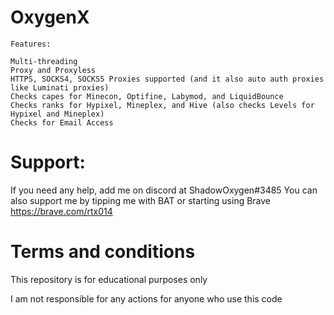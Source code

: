 # OxygenX

```
Features:

Multi-threading
Proxy and Proxyless
HTTPS, SOCKS4, SOCKS5 Proxies supported (and it also auto auth proxies like Luminati proxies)
Checks capes for Minecon, Optifine, Labymod, and LiquidBounce
Checks ranks for Hypixel, Mineplex, and Hive (also checks Levels for Hypixel and Mineplex)
Checks for Email Access
```

# Support:
If you need any help, add me on discord at ShadowOxygen#3485
You can also support me by tipping me with BAT or starting using Brave https://brave.com/rtx014


# Terms and conditions
This repository is for educational purposes only

I am not responsible for any actions for anyone who use this code
